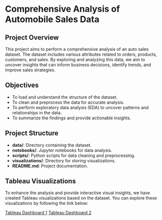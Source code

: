 # Comprehensive Analysis of Automobile Sales Data

## Project Overview

This project aims to perform a comprehensive analysis of an auto sales dataset. The dataset includes various attributes related to orders, products, customers, and sales. By exploring and analyzing this data, we aim to uncover insights that can inform business decisions, identify trends, and improve sales strategies.

## Objectives

- To load and understand the structure of the dataset.
- To clean and preprocess the data for accurate analysis.
- To perform exploratory data analysis (EDA) to uncover patterns and relationships in the data.
- To summarize the findings and provide actionable insights.

## Project Structure

- **data/**: Directory containing the dataset.
- **notebooks/**: Jupyter notebooks for data analysis.
- **scripts/**: Python scripts for data cleaning and preprocessing.
- **visualizations/**: Directory for storing visualizations.
- **README.md**: Project documentation.

## Tableau Visualizations

To enhance the analysis and provide interactive visual insights, we have created Tableau visualizations based on the dataset. You can explore these visualizations by following the link below:

[Tableau Dashboard 1]([[#](https://public.tableau.com/shared/GW3MZC9XG?:display_count=n&:origin=viz_share_link)](https://public.tableau.com/shared/9YFGGWMBW?:display_count=n&:origin=viz_share_link))
[Tableau Dashboard 2]([#]([https://public.tableau.com/shared/GW3MZC9XG?:display_count=n&:origin=viz_share_link](https://public.tableau.com/views/AutomobileHighValueCust/Dashboard3?:language=en-US&:sid=&:display_count=n&:origin=viz_share_link)))
